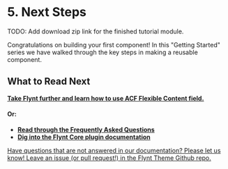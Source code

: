 # 5. Next Steps

TODO: Add download zip link for the finished tutorial module.

Congratulations on building your first component! In this "Getting Started" series we have walked through the key steps in making a reusable component.

<div class="alert">
  <h2>What to Read Next</h2>
  <p><strong><a href="../../acf/flexible-content.md">Take Flynt further and learn how to use ACF Flexible Content field.</a></strong></p>
  <h4>Or:</h4>
  <ul>
    <li><strong><a href="../../faq.md">Read through the Frequently Asked Questions</a></strong></li>
    <li><strong><a href="../../core/README.md">Dig into the Flynt Core plugin documentation</a></strong></li>
  </ul>
</div>

<a href="/add-link" class="source-note">Have questions that are not answered in our documentation? Please let us know! Leave an issue (or pull request!) in the Flynt Theme Github repo.</a>
